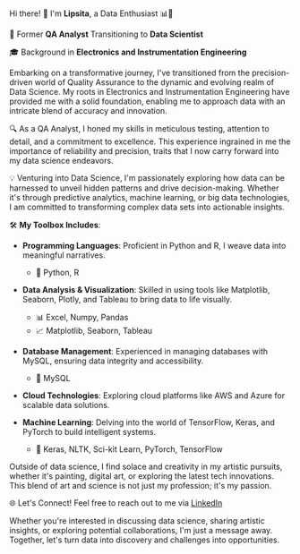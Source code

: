 Hi there! 👋 I'm **Lipsita**, a Data Enthusiast 📊🚀

🌟 Former **QA Analyst** Transitioning to **Data Scientist**

🎓 Background in **Electronics and Instrumentation Engineering**

Embarking on a transformative journey, I've transitioned from the precision-driven world of Quality Assurance to the dynamic and evolving realm of Data Science. My roots in Electronics and Instrumentation Engineering have provided me with a solid foundation, enabling me to approach data with an intricate blend of accuracy and innovation.

🔍 As a QA Analyst, I honed my skills in meticulous testing, attention to detail, and a commitment to excellence. This experience ingrained in me the importance of reliability and precision, traits that I now carry forward into my data science endeavors.

💡 Venturing into Data Science, I'm passionately exploring how data can be harnessed to unveil hidden patterns and drive decision-making. Whether it's through predictive analytics, machine learning, or big data technologies, I am committed to transforming complex data sets into actionable insights.


🛠️ **My Toolbox Includes**:

- **Programming Languages**: Proficient in Python and R, I weave data into meaningful narratives.
  - 🐍 Python, R

- **Data Analysis & Visualization**: Skilled in using tools like Matplotlib, Seaborn, Plotly, and Tableau to bring data to life visually.
  - 📊 Excel, Numpy, Pandas
  - 📈 Matplotlib, Seaborn, Tableau

- **Database Management**: Experienced in managing databases with MySQL, ensuring data integrity and accessibility.
  - 💾 MySQL

- **Cloud Technologies**: Exploring cloud platforms like AWS and Azure for scalable data solutions.

- **Machine Learning**: Delving into the world of TensorFlow, Keras, and PyTorch to build intelligent systems.
  - 🤖 Keras, NLTK, Sci-kit Learn, PyTorch, TensorFlow


Outside of data science, I find solace and creativity in my artistic pursuits, whether it's painting, digital art, or exploring the latest tech innovations. This blend of art and science is not just my profession; it's my passion.

🌐 Let's Connect! 
Feel free to reach out to me via [LinkedIn](https://www.linkedin.com/in/lipsitatripathy)

Whether you're interested in discussing data science, sharing artistic insights, or exploring potential collaborations, I'm just a message away. Together, let's turn data into discovery and challenges into opportunities.

